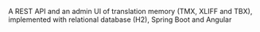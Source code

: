 A REST API and an admin UI of translation memory (TMX, XLIFF and TBX), implemented with relational database (H2), Spring Boot and Angular
